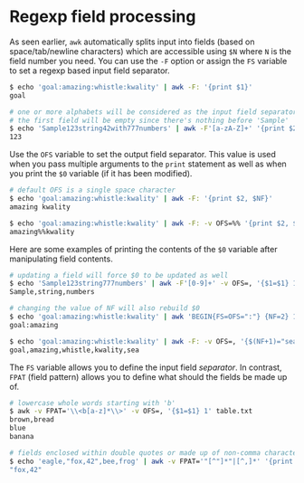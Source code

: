 # Regexp field processing

As seen earlier, `awk` automatically splits input into fields (based on space/tab/newline characters) which are accessible using `$N` where `N` is the field number you need. You can use the `-F` option or assign the `FS` variable to set a regexp based input field separator.

```bash
$ echo 'goal:amazing:whistle:kwality' | awk -F: '{print $1}'
goal

# one or more alphabets will be considered as the input field separator
# the first field will be empty since there's nothing before 'Sample'
$ echo 'Sample123string42with777numbers' | awk -F'[a-zA-Z]+' '{print $2}'
123
```

Use the `OFS` variable to set the output field separator. This value is used when you pass multiple arguments to the `print` statement as well as when you print the `$0` variable (if it has been modified).

```bash
# default OFS is a single space character
$ echo 'goal:amazing:whistle:kwality' | awk -F: '{print $2, $NF}'
amazing kwality

$ echo 'goal:amazing:whistle:kwality' | awk -F: -v OFS=%% '{print $2, $NF}'
amazing%%kwality
```

Here are some examples of printing the contents of the `$0` variable after manipulating field contents.

```bash
# updating a field will force $0 to be updated as well
$ echo 'Sample123string777numbers' | awk -F'[0-9]+' -v OFS=, '{$1=$1} 1'
Sample,string,numbers

# changing the value of NF will also rebuild $0
$ echo 'goal:amazing:whistle:kwality' | awk 'BEGIN{FS=OFS=":"} {NF=2} 1'
goal:amazing

$ echo 'goal:amazing:whistle:kwality' | awk -F: -v OFS=, '{$(NF+1)="sea"} 1'
goal,amazing,whistle,kwality,sea
```

The `FS` variable allows you to define the input field *separator*. In contrast, `FPAT` (field pattern) allows you to define what should the fields be made up of.

```bash
# lowercase whole words starting with 'b'
$ awk -v FPAT='\\<b[a-z]*\\>' -v OFS=, '{$1=$1} 1' table.txt
brown,bread
blue
banana

# fields enclosed within double quotes or made up of non-comma characters
$ echo 'eagle,"fox,42",bee,frog' | awk -v FPAT='"[^"]*"|[^,]*' '{print $2}'
"fox,42"
```
